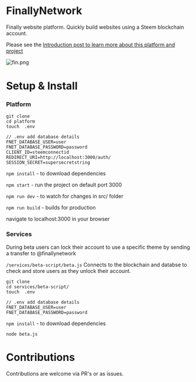 # FinallyNetwork

Finally website platform. Quickly build websites using a Steem blockchain account.

Please see the [Introduction post to learn more about this platform and project]()


![fin.png](https://ipfs.busy.org/ipfs/Qmd5WhSEW87WhUx5EJGtGfc2vGnmAtNfxfoCaFdnYNiHPq)


# Setup & Install

### Platform

```
git clone
cd platform
touch  .env
```

```
// .env add database details
FNET_DATABASE_USER=user
FNET_DATABASE_PASSWORD=password
CLIENT_ID=steemconnectid
REDIRECT_URI=http://localhost:3000/auth/
SESSION_SECRET=supersecretstring
```

`npm install` - to download dependencies

`npm start` - run the project on default port 3000

`npm run dev` - to watch for changes in src/ folder

`npm run build` - builds for production

navigate to localhost:3000 in your browser

### Services
During beta users can lock their account to use a specific theme by sending a transfer to @finallynetwork

`/services/beta-script/beta.js`
Connects to the blockchain and databse to check and store users as they unlock their account.

```
git clone
cd services/beta-script/
touch  .env
```

```
// .env add database details
FNET_DATABASE_USER=user
FNET_DATABASE_PASSWORD=password
```
`npm install` - to download dependencies

`node beta.js`

# Contributions

 Contributions are welcome via PR's or as issues.
